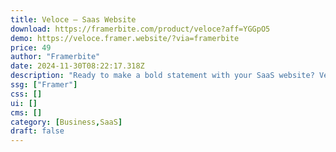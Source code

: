 ```yaml
---
title: Veloce — Saas Website
download: https://framerbite.com/product/veloce?aff=YGGpO5
demo: https://veloce.framer.website/?via=framerbite
price: 49
author: "Framerbite"
date: 2024-11-30T08:22:17.318Z
description: "Ready to make a bold statement with your SaaS website? Veloce helps you stand out with its trendy, colorful design, setting the stage for a visually captivating user experience. The template offers 10 complete pages, showcasing your SaaS business in a modern, engaging way."
ssg: ["Framer"]
css: []
ui: []
cms: []
category: [Business,SaaS]
draft: false
---
```

